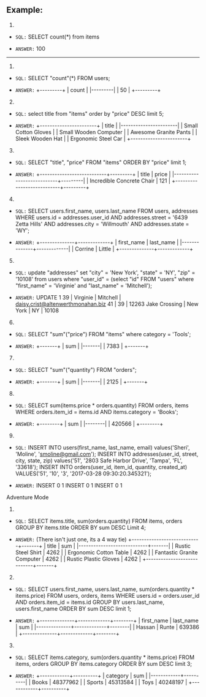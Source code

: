 ## Example:
1.
 - `SQL:`
    SELECT count(\*) from items

 - `ANSWER:`
   100

---

1.
 - `SQL:`
    SELECT "count"(*) FROM users;

 - `ANSWER:`
   +---------+
   |   count |
   |---------|
   |      50 |
   +---------+


2.
 - `SQL:`
 select title from "items" order by "price" DESC limit 5;

 - `ANSWER:`
 +-----------------------+
 | title                 |
 |-----------------------|
 | Small Cotton Gloves   |
 | Small Wooden Computer |
 | Awesome Granite Pants |
 | Sleek Wooden Hat      |
 | Ergonomic Steel Car   |
 +-----------------------+

 3.
  - `SQL:`
   SELECT "title", "price" FROM "items" ORDER BY "price" limit 1;

  - `ANSWER:`
  +---------------------------+---------+
  | title                     |   price |
  |---------------------------+---------|
  | Incredible Concrete Chair |     121 |
  +---------------------------+---------+

 4.
  - `SQL:`
  SELECT users.first_name, users.last_name FROM users, addresses  WHERE users.id = addresses.user_id AND addresses.street = '6439 Zetta Hills' AND addresses.city = 'Willmouth' AND addresses.state = 'WY';

  - `ANSWER:`
  +--------------+-------------+
  | first_name   | last_name   |
  |--------------+-------------|
  | Corrine      | Little      |
  +--------------+-------------+

 5.
  - `SQL:`
  update "addresses" set "city" = 'New York', "state" = 'NY', "zip" = '10108' from users where "user_id" = (select "id" FROM "users" where "first_name" = 'Virginie' and "last_name" = 'Mitchell');

  - `ANSWER:`
  UPDATE 1
   39 | Virginie | Mitchell | daisy.crist@altenwerthmonahan.biz
   41 |  39 | 12263 Jake Crossing     | New York   | NY   | 10108

 6.
  - `SQL:`
  SELECT "sum"("price") FROM "items" where category = 'Tools';

  - `ANSWER:`
  +-------+
  |   sum |
  |-------|
  |  7383 |
  +-------+

 7.
  - `SQL:`
  SELECT "sum"("quantity") FROM "orders";

  - `ANSWER:`
  +-------+
  |   sum |
  |-------|
  |  2125 |
  +-------+

 8.
  - `SQL:`
  SELECT sum(items.price * orders.quantity) FROM orders, items WHERE orders.item_id = items.id AND items.category = 'Books';

  - `ANSWER:`
  +--------+
  |    sum |
  |--------|
  | 420566 |
  +--------+

 9.
  - `SQL:`
  INSERT INTO users(first_name, last_name, email) values('Sheri', 'Moline', 'smoline@gmail.com'); INSERT INTO addresses(user_id, street, city, state, zip) values('51', '2803 Safe Harbor Drive', 'Tampa', 'FL', '33618'); INSERT INTO orders(user_id, item_id, quantity, created_at) VALUES('51', '10', '3', '2017-03-28 09:30:20.345321');

  - `ANSWER:`
  INSERT 0 1
  INSERT 0 1
  INSERT 0 1

Adventure Mode

 1.
  - `SQL:`
  SELECT items.title, sum(orders.quantity) FROM items, orders GROUP BY items.title ORDER BY sum DESC Limit 4;

  - `ANSWER:` (There isn't just one, its a 4 way tie)
  +----------------------------+-------+
  | title                      |   sum |
  |----------------------------+-------|
  | Rustic Steel Shirt         |  4262 |
  | Ergonomic Cotton Table     |  4262 |
  | Fantastic Granite Computer |  4262 |
  | Rustic Plastic Gloves      |  4262 |
  +----------------------------+-------+

 2.
  - `SQL:`
SELECT users.first_name, users.last_name, sum(orders.quantity * items.price) FROM users, orders, items WHERE users.id = orders.user_id AND orders.item_id = items.id GROUP BY users.last_name, users.first_name ORDER BY sum DESC limit 1;

  - `ANSWER:`
  +--------------+-------------+--------+
  | first_name   | last_name   |    sum |
  |--------------+-------------+--------|
  | Hassan       | Runte       | 639386 |
  +--------------+-------------+--------+

 3.
  - `SQL:`
SELECT items.category, sum(orders.quantity * items.price) FROM items, orders GROUP BY items.category ORDER BY sum DESC limit 3;

  - `ANSWER:`
  +------------+----------+
  | category   |      sum |
  |------------+----------|
  | Books      | 48377962 |
  | Sports     | 45313584 |
  | Toys       | 40248197 |
  +------------+----------+
